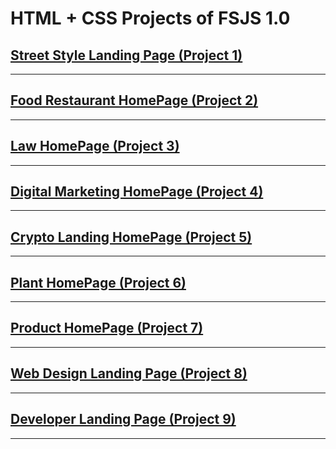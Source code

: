 # HTML + CSS Projects of FSJS 1.0

## [Street Style Landing Page (Project 1)](https://github.com/yashPundhir/Street_Style_Landing_Page)

---

## [Food Restaurant HomePage (Project 2)](https://github.com/yashPundhir/Food_Restaurant_HomePage)

---

## [Law HomePage (Project 3)](https://github.com/yashPundhir/Law_HomePage)

---

## [Digital Marketing HomePage (Project 4)](https://github.com/yashPundhir/Digital_Marketing_HomePage)

---

## [Crypto Landing HomePage (Project 5)](https://github.com/yashPundhir/Crypto_Landing_Page)

---

## [Plant HomePage (Project 6)](https://github.com/yashPundhir/Plant_HomePage)

---

## [Product HomePage (Project 7)](https://github.com/yashPundhir/Product_HomePage)

---

## [Web Design Landing Page (Project 8)](https://github.com/yashPundhir/Web_Design_Landing_Page)

---

## [Developer Landing Page (Project 9)](https://github.com/yashPundhir/Developer_Landing_Page)

---


